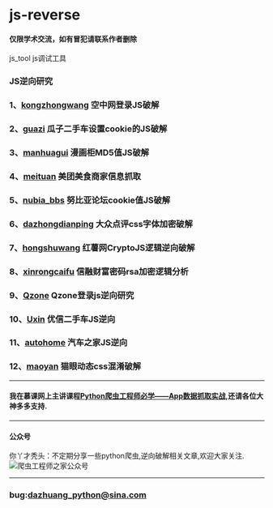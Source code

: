 # js-reverse
#### 仅限学术交流，如有冒犯请联系作者删除
js_tool  js调试工具
### JS逆向研究
### 1、[kongzhongwang](https://github.com/freedom-wy/js-reverse/tree/master/kongzhongwang) 空中网登录JS破解
### 2、[guazi](https://github.com/freedom-wy/js-reverse/tree/master/guazi) 瓜子二手车设置cookie的JS破解
### 3、[manhuagui](https://github.com/freedom-wy/js-reverse/tree/master/manhuagui) 漫画柜MD5值JS破解
### 4、[meituan](https://github.com/freedom-wy/js-reverse/tree/master/meituan) 美团美食商家信息抓取
### 5、[nubia_bbs](https://github.com/freedom-wy/js-reverse/tree/master/nubia_bbs) 努比亚论坛cookie值JS破解
### 6、[dazhongdianping](https://github.com/freedom-wy/js-reverse/tree/master/dazhongdianping) 大众点评css字体加密破解
### 7、[hongshuwang](https://github.com/freedom-wy/js-reverse/tree/master/hongshuwang) 红薯网CryptoJS逻辑逆向破解
### 8、[xinrongcaifu](https://github.com/freedom-wy/js-reverse/tree/master/xinrongcaifu)  信融财富密码rsa加密逻辑分析
### 9、[Qzone](https://github.com/freedom-wy/js-reverse/tree/master/Qzone)  Qzone登录js逆向研究
### 10、[Uxin](https://github.com/freedom-wy/js-reverse/tree/master/uxin)  优信二手车JS逆向
### 11、[autohome](https://github.com/freedom-wy/js-reverse/tree/master/autohome)  汽车之家JS逆向
### 12、[maoyan](https://github.com/freedom-wy/js-reverse/tree/master/maoyan) 猫眼动态css混淆破解 
***
#### 我在慕课网上主讲课程[Python爬虫工程师必学——App数据抓取实战](https://coding.imooc.com/class/283.html),还请各位大神多多支持.  
***
#### 公众号
你丫才秃头：不定期分享一些python爬虫,逆向破解相关文章,欢迎大家关注.  
![爬虫工程师之家公众号](gongzhonghao.jpg)  
***
### bug:dazhuang_python@sina.com
